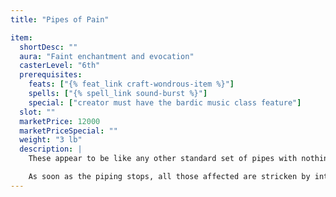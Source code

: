 ```yaml
---
title: "Pipes of Pain"

item:
  shortDesc: ""
  aura: "Faint enchantment and evocation"
  casterLevel: "6th"
  prerequisites:
    feats: ["{% feat_link craft-wondrous-item %}"]
    spells: ["{% spell_link sound-burst %}"]
    special: ["creator must have the bardic music class feature"]
  slot: ""
  marketPrice: 12000
  marketPriceSpecial: ""
  weight: "3 lb"
  description: |
    These appear to be like any other standard set of pipes with nothing to reveal their true nature. When played by someone who succeeds on a DC 15 _perform (wind instruments)_ check, the pipes create a wondrous melody. All within 30 feet must make a DC 14 Will save or be fascinated by the sound. (This is a mind-affecting sonic compulsion.)

    As soon as the piping stops, all those affected are stricken by intense pain at even the slightest noise. Unless a character is in a totally silent area, she takes {% die_roll 1 4 0 %} points of damage per round for {% die_roll 2 4 0 %} rounds. During this time, damage from sonic attacks is doubled. Thereafter, the least noise causes an affected character to become shaken (except when she is in a totally silent area). This hypersensitivity is a curse and therefore hard to remove (see the {% spell_link bestow-curse %} spell).
---
```

